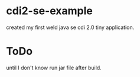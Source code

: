 # cdi2-se-example
created my first weld java se cdi 2.0 tiny application.

# ToDo
until I don't know run jar file after build.
